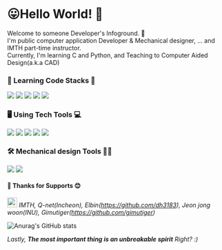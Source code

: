 # 😛Hello World! 👋

Welcome to someone Developer's Infoground. 🎄\
I'm public computer application Developer & Mechanical designer, ... and IMTH part-time instructor.\
Currently, I'm learning C and Python, and Teaching to Computer Aided Design(a.k.a CAD) 

### 📔 Learning Code Stacks 📔
<img src="https://img.shields.io/badge/C Code-000000?style=for-the-badge&logo=C&logoColor=white"/> <img src="https://img.shields.io/badge/C Sharp-239120?style=for-the-badge&logo=C Sharp&logoColor=white"/> <img src="https://img.shields.io/badge/JAVA-FF7328?style=for-the-badge&logo=IntelliJ IDEA&logoColor=white"/>
<img src="https://img.shields.io/badge/JavaScript-F7DF1E?style=for-the-badge&logo=JavaScript&logoColor=white"/>
<img src="https://img.shields.io/badge/Python-0098FF?style=for-the-badge&logo=Python&logoColor=white"/> 

### 🖥️ Using Tech Tools 💻
<img src="https://img.shields.io/badge/Visual Studio-5C2D91?style=for-the-badge&logo=Visual Studio&logoColor=white"/> <img src="https://img.shields.io/badge/Visual Code-007ACC?style=for-the-badge&logo=Visual Studio Code&logoColor=white"/>
<img src="https://img.shields.io/badge/Eclipse IDE-2C2255?style=for-the-badge&logo=Eclipse IDE&logoColor=white"/>
<img src="https://img.shields.io/badge/PyCharm-85EA2D?style=for-the-badge&logo=PyCharm&logoColor=white"/>
<img src="https://img.shields.io/badge/Arduino-00979D?style=for-the-badge&logo=Arduino&logoColor=white"/>

### 🛠 Mechanical design Tools 👨‍💻
<img src="https://img.shields.io/badge/AutoDesk-0696D7?style=for-the-badge&logo=AutoDesk&logoColor=white"/> <img src="https://img.shields.io/badge/Dassault Systèmes-005386?style=for-the-badge&logo=Dassault Systèmes&logoColor=white"/>

#### 🏫 Thanks for Supports 😊
*<img src="https://user-images.githubusercontent.com/70050528/189471349-b61089ef-38fa-4c0a-acd5-776f094f0809.png" width="23"> IMTH, Q-net(Incheon), Elbin(https://github.com/dh3183), Jeon jong woon(INU), Gimutiger(https://github.com/gimutiger)*

![Anurag's GitHub stats](https://github-readme-stats.vercel.app/api?username=wewe4917&show_icons=true&theme=maroongold)

*Lastly, **The most important thing is an unbreakable spirit** Right? :)* 
<!--
**wewe4917/wewe4917** is a ✨ _special_ ✨ repository because its `README.md` (this file) appears on your GitHub profile.

Here are some ideas to get you started:

- 🔭 I’m currently working on ...
- 🌱 I’m currently learning ...
- 👯 I’m looking to collaborate on ...
- 🤔 I’m looking for help with ...
- 💬 Ask me about ...
- 📫 How to reach me: ...
- 😄 Pronouns: ...
- ⚡ Fun fact: ...
-->
